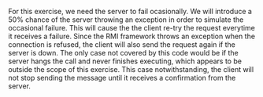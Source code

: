 For this exercise, we need the server to fail ocasionally. We will introduce a 50% chance of the server throwing an exception in order to simulate the occasional failure. This will cause the the client re-try the request everytime it receives a failure. Since the RMI framework throws an exception when the connection is refused, the client will also send the request again if the server is down. The only case not covered by this code would be if the server hangs the call and never finishes executing, which appears to be outside the scope of this exercise. This case notwithstanding, the client will not stop sending the message until it receives a confirmation from the server.

